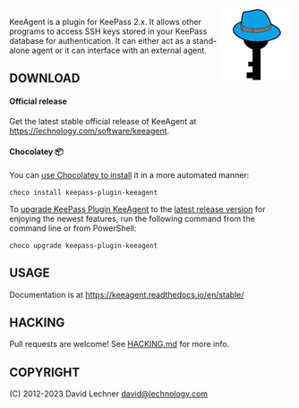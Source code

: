 <img align="right" src="doc/images/logo.png">

KeeAgent is a plugin for KeePass 2.x. It allows other programs to access SSH
keys stored in your KeePass database for authentication. It can either act as a
stand-alone agent or it can interface with an external agent.


DOWNLOAD
--------

#### Official release

Get the latest stable official release of KeeAgent at <https://lechnology.com/software/keeagent>.

#### Chocolatey 📦

You can [use Chocolatey to install](https://community.chocolatey.org/packages/keepass-plugin-keeagent#install) it in a more automated manner:

```
choco install keepass-plugin-keeagent
```

To [upgrade KeePass Plugin KeeAgent](https://community.chocolatey.org/packages/keepass-plugin-keeagent#upgrade) to the [latest release version](https://community.chocolatey.org/packages/keepass-plugin-keeagent#versionhistory) for enjoying the newest features, run the following command from the command line or from PowerShell:

```
choco upgrade keepass-plugin-keeagent
```


USAGE
-----

Documentation is at https://keeagent.readthedocs.io/en/stable/


HACKING
-------

Pull requests are welcome! See [HACKING.md](./HACKING.md) for more info.


COPYRIGHT
---------

(C) 2012-2023 David Lechner <david@lechnology.com>
